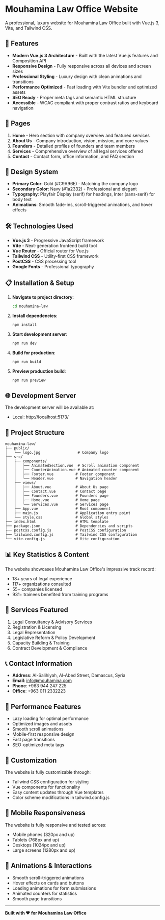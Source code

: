 # Mouhamina Law Office Website

A professional, luxury website for Mouhamina Law Office built with Vue.js 3, Vite, and Tailwind CSS.

## 🚀 Features

- **Modern Vue.js 3 Architecture** - Built with the latest Vue.js features and Composition API
- **Responsive Design** - Fully responsive across all devices and screen sizes
- **Professional Styling** - Luxury design with clean animations and transitions
- **Performance Optimized** - Fast loading with Vite bundler and optimized assets
- **SEO Ready** - Proper meta tags and semantic HTML structure
- **Accessible** - WCAG compliant with proper contrast ratios and keyboard navigation

## 📱 Pages

1. **Home** - Hero section with company overview and featured services
2. **About Us** - Company introduction, vision, mission, and core values
3. **Founders** - Detailed profiles of founders and team members
4. **Services** - Comprehensive overview of all legal services offered
5. **Contact** - Contact form, office information, and FAQ section

## 🎨 Design System

- **Primary Color**: Gold (#C9A96E) - Matching the company logo
- **Secondary Color**: Navy (#1a2332) - Professional and elegant
- **Typography**: Playfair Display (serif) for headings, Inter (sans-serif) for body text
- **Animations**: Smooth fade-ins, scroll-triggered animations, and hover effects

## 🛠️ Technologies Used

- **Vue.js 3** - Progressive JavaScript framework
- **Vite** - Next-generation frontend build tool
- **Vue Router** - Official router for Vue.js
- **Tailwind CSS** - Utility-first CSS framework
- **PostCSS** - CSS processing tool
- **Google Fonts** - Professional typography

## 📋 Installation & Setup

1. **Navigate to project directory**:
   ```bash
   cd mouhamina-law
   ```

2. **Install dependencies**:
   ```bash
   npm install
   ```

3. **Start development server**:
   ```bash
   npm run dev
   ```

4. **Build for production**:
   ```bash
   npm run build
   ```

5. **Preview production build**:
   ```bash
   npm run preview
   ```

## 🌐 Development Server

The development server will be available at:
- Local: http://localhost:5173/

## 📁 Project Structure

```
mouhamina-law/
├── public/
│   └── logo.jpg                 # Company logo
├── src/
│   ├── components/
│   │   ├── AnimatedSection.vue  # Scroll animation component
│   │   ├── CounterAnimation.vue # Animated counter component
│   │   ├── Footer.vue          # Footer component
│   │   └── Header.vue          # Navigation header
│   ├── views/
│   │   ├── About.vue           # About Us page
│   │   ├── Contact.vue         # Contact page
│   │   ├── Founders.vue        # Founders page
│   │   ├── Home.vue            # Home page
│   │   └── Services.vue        # Services page
│   ├── App.vue                 # Root component
│   ├── main.js                 # Application entry point
│   └── style.css               # Global styles
├── index.html                  # HTML template
├── package.json                # Dependencies and scripts
├── postcss.config.js           # PostCSS configuration
├── tailwind.config.js          # Tailwind CSS configuration
└── vite.config.js              # Vite configuration
```

## 📊 Key Statistics & Content

The website showcases Mouhamina Law Office's impressive track record:
- 18+ years of legal experience
- 117+ organizations consulted
- 55+ companies licensed
- 931+ trainees benefited from training programs

## 🎯 Services Featured

1. Legal Consultancy & Advisory Services
2. Registration & Licensing
3. Legal Representation
4. Legislative Reform & Policy Development
5. Capacity Building & Training
6. Contract Development & Compliance

## 📞 Contact Information

- **Address**: Al-Salihiyah, Al-Abed Street, Damascus, Syria
- **Email**: info@mouhamina.com
- **Phone**: +963 944 247 225
- **Office**: +963 011 2332223

## 🚀 Performance Features

- Lazy loading for optimal performance
- Optimized images and assets
- Smooth scroll animations
- Mobile-first responsive design
- Fast page transitions
- SEO-optimized meta tags

## 🔧 Customization

The website is fully customizable through:
- Tailwind CSS configuration for styling
- Vue components for functionality
- Easy content updates through Vue templates
- Color scheme modifications in tailwind.config.js

## 📱 Mobile Responsiveness

The website is fully responsive and tested across:
- Mobile phones (320px and up)
- Tablets (768px and up)
- Desktops (1024px and up)
- Large screens (1280px and up)

## 🎨 Animations & Interactions

- Smooth scroll-triggered animations
- Hover effects on cards and buttons
- Loading animations for form submissions
- Animated counters for statistics
- Smooth page transitions

---

**Built with ❤️ for Mouhamina Law Office**